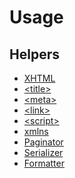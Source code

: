 <!---
# This file is part of the ChillDev ViewHelpers bundle.
#
# @author Rafał Wrzeszcz <rafal.wrzeszcz@wrzasq.pl>
# @copyright 2012 - 2013 © by Rafał Wrzeszcz - Wrzasq.pl.
# @version 0.1.3
# @since 0.0.1
# @package ChillDev\Bundle\ViewHelpersBundle
-->

# Usage

## Helpers

-   [XHTML](./usage/xhtml.md)
-   [&lt;title&gt;](./usage/title.md)
-   [&lt;meta&gt;](./usage/meta.md)
-   [&lt;link&gt;](./usage/link.md)
-   [&lt;script&gt;](./usage/script.md)
-   [xmlns](./usage/xmlns.md)
-   [Paginator](./usage/paginator.md)
-   [Serializer](./usage/serializer.md)
-   [Formatter](./usage/formatter.md)
